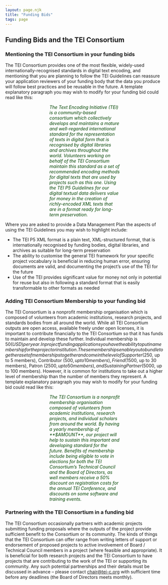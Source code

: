 ```yaml
---
layout: page.njk
title: "Funding Bids"
tags: page
---
```

## Funding Bids and the TEI Consortium

### Mentioning the TEI Consortium in your funding bids

The TEI Consortium provides one of the most flexible, widely-used internationally-recognised standards in digital text encoding, and mentioning that you are planning to follow the TEI Guidelines can reassure your application reviewers of your funding body that the data you produce will follow best practices and be reusable in the future. A template explanatory paragraph you may wish to modify for your funding bid could read like this: 

<p style="padding-left:10em; padding-right:10em; font-style:italic; color:#004400">
The Text Encoding Initiative (TEI) is a community-based consortium which collectively develops and maintains a mature and well-regarded international standard for the representation of texts in digital form that is recognised by digital libraries and archives throughout the world. Volunteers working on behalf of the TEI Consortium maintain this standard as a set of recommended encoding methods for digital texts that are used by projects such as this one. Using the TEI P5 Guidelines for our digital textual data delivers value for money in the creation of richly-encoded XML texts that are in a format ready for long-term preservation. 
</p>

Where you are asked to provide a Data Management Plan the aspects of using the TEI Guidelines you may wish to highlight include: 

* The TEI P5 XML format is a plain text, XML-structured format, that is internationally recognised by funding bodies, digital libraries, and archives as suitable for long-term preservation
* The ability to customise the general TEI framework for your specific project vocabulary is beneficial in reducing human error, ensuring documents are valid, and documenting the project’s use of the TEI for the future
* Use of the TEI provides significant value for money not only in potential for reuse but also in following a standard format that is easily transformable to other formats as needed 

### Adding TEI Consortium Membership to your funding bid

The TEI Consortium is a nonprofit membership organisation which is composed of volunteers from academic institutions, research projects, and standards bodies from all around the world. While all TEI Consortium outputs are open access, available freely under open licenses, it is important to contribute financially to the TEI Consortium so that it has funds to maintain and develop these further. Individual membership is $50 (USD) per year. In project funding applications you have the ability to put in a membership for the project or institution. These memberships enable you to bundle together a set of memberships together and come in the level of Supporter ($250, up to 5 members), Contributor ($500, up to 10 members), Friend ($1500, up to 30 members), Patron ($2500, up to 50 members), and Sustaining Partner ($5000, up to 100 members). However, it is common for institutions to take out a higher level of membership than the number of members they represent. A template explanatory paragraph you may wish to modify for your funding bid could read like this:      

<p style="padding-left:10em; padding-right:10em; font-style:italic; color:#004400">
The TEI Consortium is a nonprofit membership organisation composed of volunteers from academic institutions, research projects, and individual scholars from around the world. By having a yearly membership of **$AMOUNT**, our project will help to sustain this important and developing standard for the future. Benefits of membership include being eligible to vote in elections for both the TEI Consortium’s Technical Council and the Board of Directors, as well members receive a 50% discount on registration costs for the annual TEI Conference, and discounts on some software and training events.
</p>

### Partnering with the TEI Consortium in a funding bid

The TEI Consortium occasionally partners with academic projects submitting funding proposals where the outputs of the project provide sufficient benefit to the Consortium or its community. The kinds of things that the TEI Consortium can offer range from writing letters of support or endorsement of proposed projects to active involvement of Board / Technical Council members in a project (where feasible and appropriate). It is beneficial for both research projects and the TEI Consortium to have projects that are contributing to the work of the TEI or supporting its community. Any such potential partnerships and their details must be discussed in advance – please contact [chair@tei-c.org](mailto:chair@tei-c.org) with sufficient time before any deadlines (the Board of Directors meets monthly).
